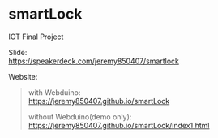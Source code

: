 # smartLock
IOT Final Project

Slide:  
https://speakerdeck.com/jeremy850407/smartlock

Website:  
>with Webduino:  
>https://jeremy850407.github.io/smartLock
>
>without Webduino(demo only):  
>https://jeremy850407.github.io/smartLock/index1.html
